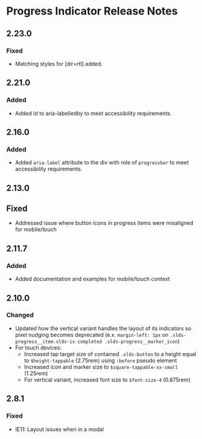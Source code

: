 <!-- Release notes authoring guidelines: http://keepachangelog.com/ -->

# Progress Indicator Release Notes
## 2.23.0
### Fixed

- Matching styles for [dir=rtl] added.
## 2.21.0

### Added

- Added id to aria-labelledby to meet accessibility requirements.

<!-- ## [Unreleased] -->
## 2.16.0

### Added

- Added `aria-label` attribute to the div with role of `progressbar` to meet accessibility requirements.
## 2.13.0

## Fixed

- Addressed issue where button icons in progress items were misaligned for mobile/touch

## 2.11.7

### Added

- Added documentation and examples for mobile/touch context

## 2.10.0

### Changed

- Updated how the vertical variant handles the layout of its indicators so pixel nudging becomes deprecated (e.x. `margin-left: 1px` on `.slds-progress__item.slds-is-completed .slds-progress__marker_icon`)
- For touch devices:
  - Increased tap target size of contained `.slds-button` to a height equal to `$height-tappable` (2.75rem) using `:before` pseudo element
  - Increased icon and marker size to `$square-tappable-xx-small` (1.25rem)
  - For vertical variant, increased font size to `$font-size-4` (0.875rem)

## 2.8.1

### Fixed

- IE11: Layout issues when in a modal
